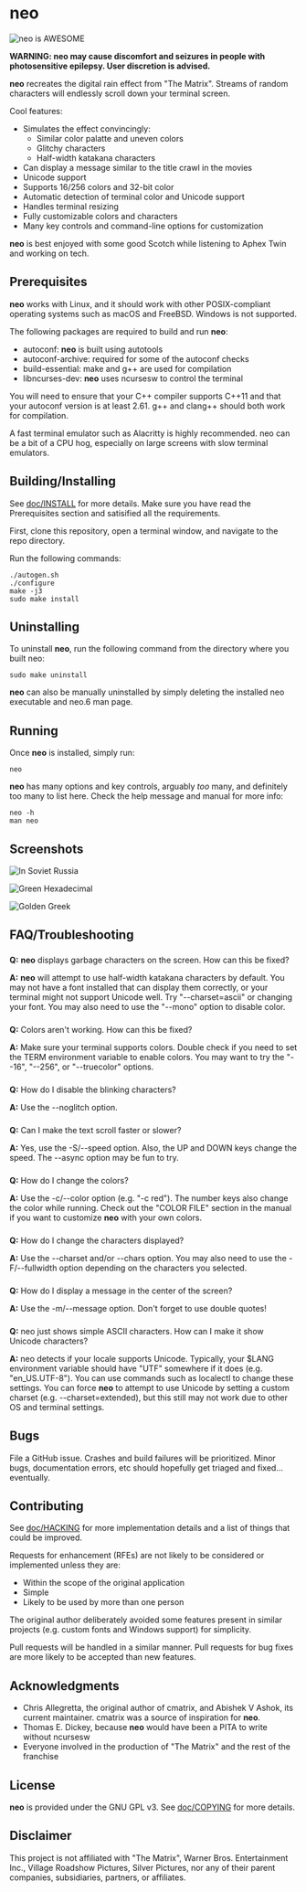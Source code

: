 # neo

![neo is AWESOME](assets/neo_is_awesome.gif)

**WARNING: neo may cause discomfort and seizures in people with photosensitive epilepsy. User discretion is advised.**

**neo** recreates the digital rain effect from "The Matrix". Streams of random
characters will endlessly scroll down your terminal screen.

Cool features:

- Simulates the effect convincingly:
  - Similar color palatte and uneven colors
  - Glitchy characters
  - Half-width katakana characters
- Can display a message similar to the title crawl in the movies
- Unicode support
- Supports 16/256 colors and 32-bit color
- Automatic detection of terminal color and Unicode support
- Handles terminal resizing
- Fully customizable colors and characters
- Many key controls and command-line options for customization

**neo** is best enjoyed with some good Scotch while listening to Aphex Twin and working on tech.

## Prerequisites

**neo** works with Linux, and it should work with other POSIX-compliant operating systems such as macOS and FreeBSD. Windows is not supported.

The following packages are required to build and run **neo**:

- autoconf: **neo** is built using autotools
- autoconf-archive: required for some of the autoconf checks
- build-essential: make and g++ are used for compilation
- libncurses-dev: **neo** uses ncursesw to control the terminal

You will need to ensure that your C++ compiler supports C++11 and that your autoconf version is at least 2.61. g++ and clang++ should both work for compilation.

A fast terminal emulator such as Alacritty is highly recommended. neo can be a bit of a CPU hog, especially on large screens with slow terminal emulators.

## Building/Installing

See [doc/INSTALL](doc/INSTALL) for more details. Make sure you have read the Prerequisites section and satisified all the requirements.

First, clone this repository, open a terminal window, and navigate to the repo directory.

Run the following commands:

```Shell
./autogen.sh
./configure
make -j3
sudo make install
```

## Uninstalling

To uninstall **neo**, run the following command from the directory where you built neo:

```Shell
sudo make uninstall
```

**neo** can also be manually uninstalled by simply deleting the installed neo executable and neo.6 man page.

## Running

Once **neo** is installed, simply run:

```Shell
neo
```

**neo** has many options and key controls, arguably *too* many, and definitely too many to list here. Check the help message and manual for more info:

```Shell
neo -h
man neo
```

## Screenshots

![In Soviet Russia](assets/in_soviet_russia.png)

![Green Hexadecimal](assets/green_hex.png)

![Golden Greek](assets/golden_greek.png)

## FAQ/Troubleshooting

###
**Q:** **neo** displays garbage characters on the screen. How can this be fixed?

**A:** **neo** will attempt to use half-width katakana characters by default. You may not have a font installed that can display them correctly, or your terminal might not support Unicode well. Try "--charset=ascii" or changing your font. You may also need to use the "--mono" option to disable color.

###
**Q:** Colors aren't working. How can this be fixed?

**A:** Make sure your terminal supports colors. Double check if you need to set the TERM environment variable to enable colors. You may want to try the "--16", "--256", or "--truecolor" options.

###
**Q:** How do I disable the blinking characters?

**A:** Use the --noglitch option.

###
**Q:** Can I make the text scroll faster or slower?

**A:** Yes, use the -S/--speed option. Also, the UP and DOWN keys change the speed. The --async option may be fun to try.

###
**Q:** How do I change the colors?

**A:** Use the -c/--color option (e.g. "-c red"). The number keys also change the color while running. Check out the "COLOR FILE" section in the manual if you want to customize **neo** with your own colors.

###
**Q:** How do I change the characters displayed?

**A:** Use the --charset and/or --chars option. You may also need to use the -F/--fullwidth option depending on the characters you selected.

###
**Q:** How do I display a message in the center of the screen?

**A:** Use the -m/--message option. Don't forget to use double quotes!

###
**Q:** neo just shows simple ASCII characters. How can I make it show Unicode characters?

**A:** neo detects if your locale supports Unicode. Typically, your $LANG environment variable should have "UTF" somewhere if it does (e.g. "en_US.UTF-8"). You can use commands such as localectl to change these settings. You can force **neo** to attempt to use Unicode by setting a custom charset (e.g. --charset=extended), but this still may not work due to other OS and terminal settings.

## Bugs

File a GitHub issue. Crashes and build failures will be prioritized. Minor bugs, documentation errors, etc should hopefully get triaged and fixed... eventually.

## Contributing

See [doc/HACKING](doc/HACKING) for more implementation details and a list of things that could be improved.

Requests for enhancement (RFEs) are not likely to be considered or implemented unless they are:

- Within the scope of the original application
- Simple
- Likely to be used by more than one person

The original author deliberately avoided some features present in similar projects (e.g. custom fonts and Windows support) for simplicity.

Pull requests will be handled in a similar manner. Pull requests for bug fixes are more likely to be accepted than new features.

## Acknowledgments

- Chris Allegretta, the original author of cmatrix, and Abishek V Ashok, its current maintainer. cmatrix was a source of inspiration for **neo**.
- Thomas E. Dickey, because **neo** would have been a PITA to write without ncursesw
- Everyone involved in the production of "The Matrix" and the rest of the franchise

## License

**neo** is provided under the GNU GPL v3. See [doc/COPYING](doc/COPYING) for more details.

## Disclaimer

This project is not affiliated with "The Matrix", Warner Bros. Entertainment Inc., Village Roadshow Pictures, Silver Pictures, nor any of their parent companies, subsidiaries, partners, or affiliates.
